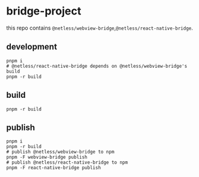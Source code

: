 # bridge-project


this repo contains `@netless/webview-bridge`,`@netless/react-native-bridge`.

## development

```shell
pnpm i
# @netless/react-native-bridge depends on @netless/webview-bridge's build
pnpm -r build
```

## build

```shell
pnpm -r build
```

## publish

```shell
pnpm i
pnpm -r build
# publish @netless/webview-bridge to npm
pnpm -F webview-bridge publish
# publish @netless/react-native-bridge to npm
pnpm -F react-native-bridge publish
```